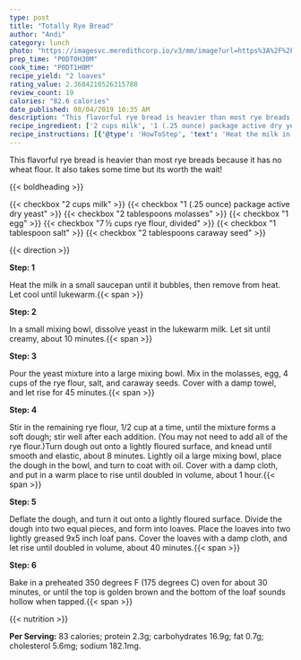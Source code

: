 ```yaml
---
type: post
title: "Totally Rye Bread"
author: "Andi"
category: lunch
photo: "https://imagesvc.meredithcorp.io/v3/mm/image?url=https%3A%2F%2Fimages.media-allrecipes.com%2Fuserphotos%2F994603.jpg"
prep_time: "P0DT0H30M"
cook_time: "P0DT1H0M"
recipe_yield: "2 loaves"
rating_value: 2.3684210526315788
review_count: 19
calories: "82.6 calories"
date_published: 08/04/2019 10:35 AM
description: "This flavorful rye bread is heavier than most rye breads because it has no wheat flour. It also takes some time but its worth the wait!"
recipe_ingredient: ['2 cups milk', '1 (.25 ounce) package active dry yeast', '2 tablespoons molasses', '1 egg', '7\u2009½ cups rye flour, divided', '1 tablespoon salt', '2 tablespoons caraway seed']
recipe_instructions: [{'@type': 'HowToStep', 'text': 'Heat the milk in a small saucepan until it bubbles, then remove from heat. Let cool until lukewarm.\n'}, {'@type': 'HowToStep', 'text': 'In a small mixing bowl, dissolve yeast in the lukewarm milk. Let sit until creamy, about 10 minutes.\n'}, {'@type': 'HowToStep', 'text': 'Pour the yeast mixture into a large mixing bowl. Mix in the molasses, egg, 4 cups of the rye flour, salt, and caraway seeds. Cover with a damp towel, and let rise for 45 minutes.\n'}, {'@type': 'HowToStep', 'text': 'Stir in the remaining rye flour, 1/2 cup at a time, until the mixture forms a soft dough; stir well after each addition. (You may not need to add all of the rye flour.)Turn dough out onto a lightly floured surface, and knead until smooth and elastic, about 8 minutes. Lightly oil a large mixing bowl, place the dough in the bowl, and turn to coat with oil. Cover with a damp cloth, and put in a warm place to rise until doubled in volume, about 1 hour.\n'}, {'@type': 'HowToStep', 'text': 'Deflate the dough, and turn it out onto a lightly floured surface. Divide the dough into two equal pieces, and form into loaves. Place the loaves into two lightly greased 9x5 inch loaf pans. Cover the loaves with a damp cloth, and let rise until doubled in volume, about 40 minutes.\n'}, {'@type': 'HowToStep', 'text': 'Bake in a preheated 350 degrees F (175 degrees C) oven for about 30 minutes, or until the top is golden brown and the bottom of the loaf sounds hollow when tapped.\n'}]
---
```


This flavorful rye bread is heavier than most rye breads because it has no wheat flour. It also takes some time but its worth the wait! 

{{< boldheading >}}

{{< checkbox "2 cups milk" >}}
{{< checkbox "1 (.25 ounce) package active dry yeast" >}}
{{< checkbox "2 tablespoons molasses" >}}
{{< checkbox "1  egg" >}}
{{< checkbox "7 ½ cups rye flour, divided" >}}
{{< checkbox "1 tablespoon salt" >}}
{{< checkbox "2 tablespoons caraway seed" >}}


{{< direction >}}

**Step: 1**

Heat the milk in a small saucepan until it bubbles, then remove from heat. Let cool until lukewarm.{{< span >}}

**Step: 2**

In a small mixing bowl, dissolve yeast in the lukewarm milk. Let sit until creamy, about 10 minutes.{{< span >}}

**Step: 3**

Pour the yeast mixture into a large mixing bowl. Mix in the molasses, egg, 4 cups of the rye flour, salt, and caraway seeds. Cover with a damp towel, and let rise for 45 minutes.{{< span >}}

**Step: 4**

Stir in the remaining rye flour, 1/2 cup at a time, until the mixture forms a soft dough; stir well after each addition. (You may not need to add all of the rye flour.)Turn dough out onto a lightly floured surface, and knead until smooth and elastic, about 8 minutes. Lightly oil a large mixing bowl, place the dough in the bowl, and turn to coat with oil. Cover with a damp cloth, and put in a warm place to rise until doubled in volume, about 1 hour.{{< span >}}

**Step: 5**

Deflate the dough, and turn it out onto a lightly floured surface. Divide the dough into two equal pieces, and form into loaves. Place the loaves into two lightly greased 9x5 inch loaf pans. Cover the loaves with a damp cloth, and let rise until doubled in volume, about 40 minutes.{{< span >}}

**Step: 6**

Bake in a preheated 350 degrees F (175 degrees C) oven for about 30 minutes, or until the top is golden brown and the bottom of the loaf sounds hollow when tapped.{{< span >}}

{{< nutrition >}}

**Per Serving:** 83 calories; protein 2.3g; carbohydrates 16.9g; fat 0.7g; cholesterol 5.6mg; sodium 182.1mg.